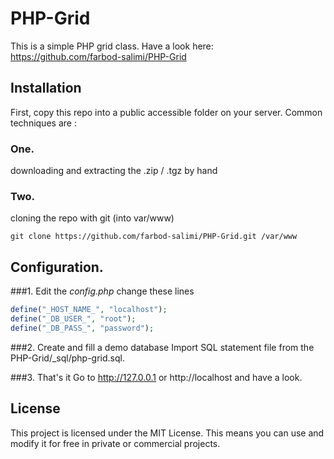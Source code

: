 PHP-Grid
========
This is a simple PHP grid class.
Have a look here: https://github.com/farbod-salimi/PHP-Grid


## Installation
First, copy this repo into a public accessible folder on your server.
Common techniques are : 

### One.
downloading and extracting the .zip / .tgz by hand

### Two.
cloning the repo with git (into var/www)

```
git clone https://github.com/farbod-salimi/PHP-Grid.git /var/www
```

## Configuration.
###1. Edit the *config.php*
change these lines
```php
define("_HOST_NAME_", "localhost");
define("_DB_USER_", "root");
define("_DB_PASS_", "password");
```
###2. Create and fill a demo database
Import SQL statement file from the PHP-Grid/_sql/php-grid.sql.

###3. That's it
Go to http://127.0.0.1 or http://localhost and have a look. 

## License

This project is licensed under the MIT License.
This means you can use and modify it for free in private or commercial projects.
